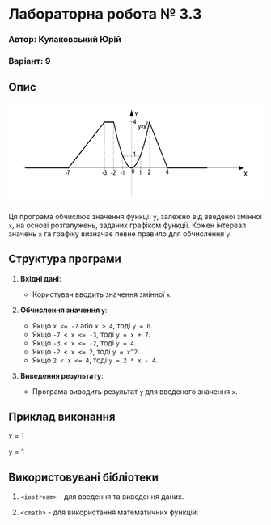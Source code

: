 # Лабораторна робота № 3.3

### Автор: Кулаковський Юрій

### Варіант: 9

## Опис

<img src="./graphic.png" width="600" height="200" title="Graphic" alt="Graphic">

Ця програма обчислює значення функції `y`, залежно від введеної змінної `x`, на основі розгалужень, заданих графіком функції. Кожен інтервал значень `x` га графіку визначає певне правило для обчислення `y`.

## Структура програми

1. **Вхідні дані**:
    - Користувач вводить значення змінної `x`.

2. **Обчислення значення `y`**:
    - Якщо `x <= -7` або `x > 4`, тоді `y = 0`.
    - Якщо `-7 < x <= -3`, тоді `y = x + 7`.
    - Якщо `-3 < x <= -2`, тоді `y = 4`.
    - Якщо `-2 < x <= 2`, тоді `y = x^2`.
    - Якщо `2 < x <= 4`, тоді `y = 2 * x - 4`.

3. **Виведення результату**:
    - Програма виводить результат `y` для введеного значення `x`.

## Приклад виконання

x = 1

y = 1

## Використовувані бібліотеки
1) `<iostream>` - для введення та виведення даних.

2) `<cmath>` - для використання математичних функцій.